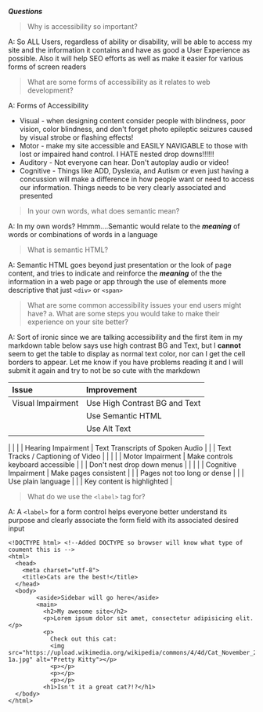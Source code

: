 **_Questions_**
> Why is accessibility so important?

A: So ALL Users, regardless of ability or disability, will be able to access my site and the information it contains and have as good a User Experience as possible.  Also it will help SEO efforts as well as make it easier for various forms of screen readers

> What are some forms of accessibility as it relates to web development?

A: Forms of Accessibility
  * Visual - when designing content consider people with blindness, poor vision, color blindness, and don't forget photo epileptic seizures caused by visual strobe or flashing effects!
  * Motor - make my site accessible and EASILY NAVIGABLE to those with lost or impaired hand control.  I HATE nested drop downs!!!!!!
  * Auditory - Not everyone can hear. Don't autoplay audio or video!
  * Cognitive - Things like ADD, Dyslexia, and Autism or even just having a concussion will make a difference in how people want or need to access our information.  Things needs to be very clearly associated and presented

> In your own words, what does semantic mean?

A: In my own words?  Hmmm....Semantic would relate to the **_meaning_** of words or combinations of words in a language

> What is semantic HTML?

A: Semantic HTML goes beyond just presentation or the look of page content, and tries to indicate and reinforce the **_meaning_** of the the information in a web page or app through the use of elements more descriptive that just `<div>` or `<span>`

> What are some common accessibility issues your end users might have? a. What are some steps you would take to make their experience on your site better?

A: Sort of ironic since we are talking accessibility and the first item in my markdown table below says use high contrast BG and Text, but I **cannot** seem to get the table to display as normal text color, nor can I get the cell borders to appear. Let me know if you have problems reading it and I will submit it again and try to not be so cute with the markdown

| Issue             | Improvement                   |
|:----------------- |:----------------------------- |
| Visual Impairment | Use High Contrast BG and Text |
|                   | Use Semantic HTML             |
|                   | Use Alt Text                  |
|
|
|
| Hearing Impairment | Text Transcripts of Spoken Audio |
|                    | Text Tracks / Captioning of Video |
|
|
|
| Motor Impairment | Make controls keyboard accessible |
|                  | Don't nest drop down menus |
|
|
|
| Cognitive Impairment | Make pages consistent |
|                      | Pages not too long or dense |
|                      | Use plain language |
|                      | Key content is highlighted |

> What do we use the `<label>` tag for?

A: A `<label>` for a form control helps everyone better understand its purpose and clearly associate the form field with its associated desired input

```
<!DOCTYPE html> <!--Added DOCTYPE so browser will know what type of coument this is -->
<html>
  <head>
    <meta charset="utf-8">
    <title>Cats are the best!</title>
  </head>
  <body>
        <aside>Sidebar will go here</aside>
        <main>
          <h2>My awesome site</h2>
          <p>Lorem ipsum dolor sit amet, consectetur adipisicing elit.</p>
          <p>
            Check out this cat:
            <img src="https://upload.wikimedia.org/wikipedia/commons/4/4d/Cat_November_2010-1a.jpg" alt="Pretty Kitty"></p>
            <p></p>
            <p></p>
            <p></p>
          <h1>Isn't it a great cat?!?</h1>
  </body>
</html>
```